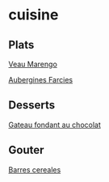 # cuisine

## Plats
[Veau Marengo](veau_marengo.md)

[Aubergines Farcies](aubergines_farcies.md)


## Desserts
[Gateau fondant au chocolat](gateau_chocolat_fondant.md)

## Gouter
[Barres cereales](barre_cereale.md)


